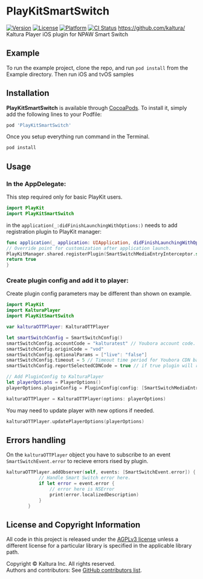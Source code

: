 # PlayKitSmartSwitch

[![Version](https://img.shields.io/cocoapods/v/PlayKitSmartSwitch.svg?style=flat)](https://cocoapods.org/pods/PlayKitSmartSwitch)
[![License](https://img.shields.io/cocoapods/l/PlayKitSmartSwitch.svg?style=flat)](https://cocoapods.org/pods/PlayKitSmartSwitch)
[![Platform](https://img.shields.io/cocoapods/p/PlayKitSmartSwitch.svg?style=flat)](https://cocoapods.org/pods/PlayKitSmartSwitch)
[![CI Status](https://travis-ci.com/kaltura/playkit-ios-smartswitch.svg?branch=develop)](https://travis-ci.com/github/kaltura/playkit-ios-smartswitch)
https://github.com/kaltura/
Kaltura Player iOS plugin for NPAW Smart Switch

## Example

To run the example project, clone the repo, and run `pod install` from the Example directory.
Then run iOS and tvOS samples

## Installation

**PlayKitSmartSwitch** is available through [CocoaPods](https://cocoapods.org). To install
it, simply add the following lines to your Podfile:

```ruby
pod 'PlayKitSmartSwitch'
```
Once you setup everything run command in the Terminal.
```ruby
pod install
```

## Usage
### In the AppDelegate:

This step required only for basic PlayKit users.

```swift
import PlayKit
import PlayKitSmartSwitch
```
in the ```application(_:didFinishLaunchingWithOptions:)``` needs to add registration plugin to PlayKit manager:
```swift
func application(_ application: UIApplication, didFinishLaunchingWithOptions launchOptions: [UIApplication.LaunchOptionsKey: Any]?) -> Bool {
// Override point for customization after application launch.
PlayKitManager.shared.registerPlugin(SmartSwitchMediaEntryInterceptor.self)
return true
}
```
### Create plugin config and add it to player:
Create plugin config parameters may be different than shown on example.
```swift
import PlayKit
import KalturaPlayer
import PlayKitSmartSwitch
```

```swift
var kalturaOTTPlayer: KalturaOTTPlayer

let smartSwitchConfig = SmartSwitchConfig()
smartSwitchConfig.accountCode = "kalturatest" // Youbora account code.
smartSwitchConfig.originCode = "vod"
smartSwitchConfig.optionalParams = ["live": "false"]
smartSwitchConfig.timeout = 5 // Timeout time period for Youbora CDN balancer calls.
smartSwitchConfig.reportSelectedCDNCode = true // if true plugin will report chosen CDN code to Youbora analytics.

// Add PluginConfig to KalturaPlayer
let playerOptions = PlayerOptions()
playerOptions.pluginConfig = PluginConfig(config: [SmartSwitchMediaEntryInterceptor.pluginName: smartSwitchConfig])

kalturaOTTPlayer = KalturaOTTPlayer(options: playerOptions)

```
You may need to update player with new options if needed.
```swift
kalturaOTTPlayer.updatePlayerOptions(playerOptions)
```

## Errors handling

On the ```kalturaOTTPlayer``` object you have to subscribe to an event ```SmartSwitchEvent.error``` to recieve errors rised by plugin.

```swift
kalturaOTTPlayer.addObserver(self, events: [SmartSwitchEvent.error]) { event in
            // Handle Smart Switch error here.
            if let error = event.error {
                // error here is NSError
                print(error.localizedDescription)
            }
        }
```

## License and Copyright Information

All code in this project is released under the [AGPLv3 license](http://www.gnu.org/licenses/agpl-3.0.html) unless a different license for a particular library is specified in the applicable library path.   

Copyright © Kaltura Inc. All rights reserved.   
Authors and contributors: See [GitHub contributors list](https://github.com/kaltura/playkit-ios-smartswitch/graphs/contributors).
